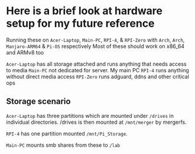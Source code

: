# Here is a brief look at hardware setup for my future reference

Running these on `Acer-Laptop`, `Main-PC`, `RPI-4`, & `RPI-Zero` with `Arch`, `Arch`, `Manjaro-ARM64` & `Pi-OS` respectively
Most of these should work on x86_64 and ARMv8 too

`Acer-Laptop` has all storage attached and runs anything that needs access to media
`Main-PC` not dedicated for server. My main PC
`RPI-4` runs anything without direct media access
`RPI-Zero` runs adguard, ddns and other critical ops


## Storage scenario

`Acer-Laptop` has three partitions which are mounted under `/drives` in individual directories. /drives is then mounted at `/mnt/merger` by mergerfs.

`RPI-4` has one partition mounted `/mnt/Pi_Storage`.

`Main-PC` mounts smb shares from these to `/lab`
